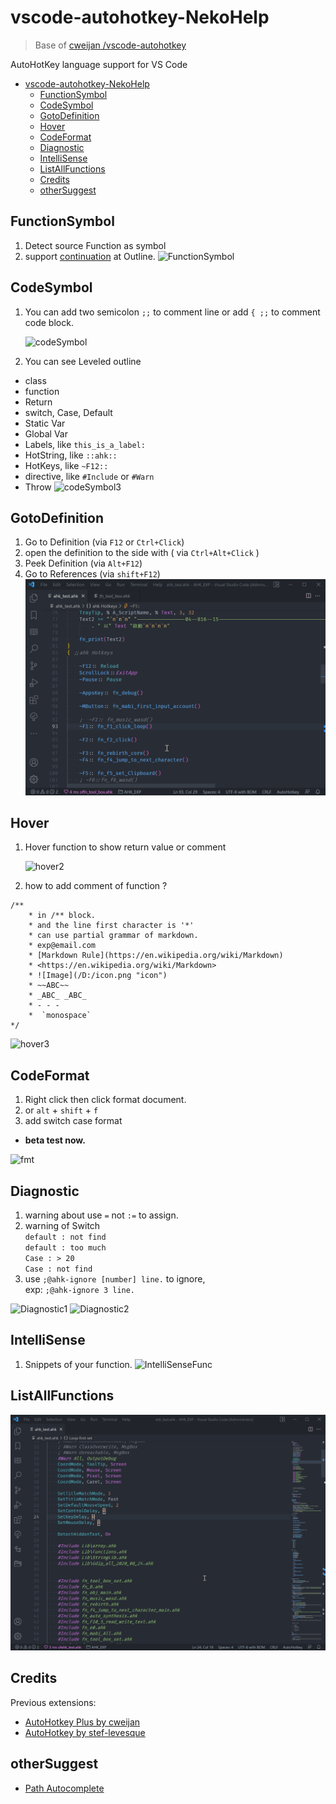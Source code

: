 # vscode-autohotkey-NekoHelp

> Base of [cweijan /vscode-autohotkey](https://github.com/cweijan/vscode-autohotkey)

AutoHotKey language support for VS Code

- [vscode-autohotkey-NekoHelp](#vscode-autohotkey-nekohelp)
  - [FunctionSymbol](#functionsymbol)
  - [CodeSymbol](#codesymbol)
  - [GotoDefinition](#gotodefinition)
  - [Hover](#hover)
  - [CodeFormat](#codeformat)
  - [Diagnostic](#diagnostic)
  - [IntelliSense](#intellisense)
  - [ListAllFunctions](#listallfunctions)
  - [Credits](#credits)
  - [otherSuggest](#othersuggest)

## FunctionSymbol

1. Detect source Function as symbol
2. support [continuation](https://www.autohotkey.com/docs/Scripts.htm#continuation) at Outline.
   ![FunctionSymbol](image/FunctionSymbol.png)

## CodeSymbol

1. You can add two semicolon `;;` to comment line
   or add `{ ;;` to comment code block.

   ![codeSymbol](image/codeSymbol4.png)

2. You can see Leveled outline

- class
- function
- Return
- switch, Case, Default
- Static Var
- Global Var
- Labels, like `this_is_a_label:`
- HotString, like `::ahk::`
- HotKeys, like `~F12::`
- directive, like `#Include` or `#Warn`
- Throw
  ![codeSymbol3](image/codeSymbol3.jpg)

## GotoDefinition

1. Go to Definition (via `F12` or `Ctrl+Click`)
2. open the definition to the side with ( via `Ctrl+Alt+Click` )
3. Peek Definition (via `Alt+F12`)
4. Go to References (via `shift+F12`)
   ![ListAllReferences](image/ListAllReferences.gif)

## Hover

1. Hover function to show return value or comment

   ![hover2](image/hover2.jpg)

2. how to add comment of function ?

```ahk
/**
    * in /** block.
    * and the line first character is '*'
    * can use partial grammar of markdown.
    * exp@email.com
    * [Markdown Rule](https://en.wikipedia.org/wiki/Markdown)
    * <https://en.wikipedia.org/wiki/Markdown>
    * ![Image](/D:/icon.png "icon")
    * ~~ABC~~
    * _ABC_ _ABC_
    * - - -
    *  `monospace`
*/
```

![hover3](image/hover3.png)

## CodeFormat

1. Right click then click format document.
2. or `alt` + `shift` + `f`
3. add switch case format

- **beta test now.**

![fmt](image/fmt.png)

<!-- ## IntelliSense

![IntelliSense For Class](image/IntelliSenseForClass.gif) -->

## Diagnostic

1. warning about use `=` not `:=` to assign.
2. warning of Switch\
   `default : not find`\
   `default : too much`\
   `Case : > 20`\
   `Case : not find`
3. use `;@ahk-ignore [number] line.` to ignore,\
   exp: `;@ahk-ignore 3 line.`

![Diagnostic1](image/Diagnostic1.png)
![Diagnostic2](image/Diagnostic2.png)

## IntelliSense

1. Snippets of your function.
   ![IntelliSenseFunc](image/IntelliSenseFunc.gif)

## ListAllFunctions

![ListAllFunctions](image/ListAllFunctions.gif)

## Credits

Previous extensions:

- [AutoHotkey Plus by cweijan](https://github.com/cweijan/vscode-autohotkey)
- [AutoHotkey by stef-levesque](https://github.com/stef-levesque/vscode-autohotkey)

## otherSuggest

- [Path Autocomplete](https://marketplace.visualstudio.com/items?itemName=ionutvmi.path-autocomplete)
